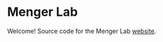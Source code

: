 <h1 align="left">Menger Lab</h1>
<p align="center">

Welcome! Source code for the Menger Lab [website](https://gustaveroussy.github.io/LaurieMengerLab/).